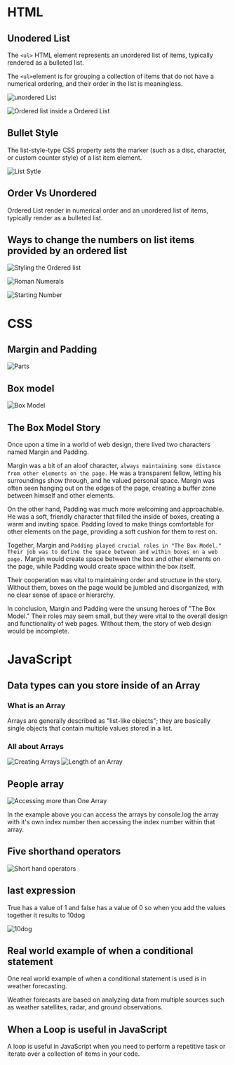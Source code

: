 
# HTML

## Unodered List

The `<ul>` HTML element represents an unordered list of items, typically rendered as a bulleted list.

The `<ul>`element is for grouping a collection of items that do not have a numerical ordering, and their order in the list is meaningless.

![unordered List](picsForNotes/unorderedList.png)

![Ordered list inside a Ordered List](picsForNotes/OLinsideUL.png)

## Bullet Style

The list-style-type CSS property sets the marker (such as a disc, character, or custom counter style) of a list item element.

![List Sytle](picsForNotes/liststyles.png)

## Order Vs Unordered

Ordered List render in numerical order and an unordered list of items, typically render as a bulleted list.

## Ways to change the numbers on list items provided by an ordered list

![Styling the Ordered list](picsForNotes/styleOrderedList.png)

![Roman Numerals](picsForNotes/romanNumeralsOL.png)

![Starting Number](picsForNotes/startingNumberOL.png)

# CSS

## Margin and Padding

![Parts](picsForNotes/PartsOfABox.png)

## Box model

![Box Model](picsForNotes/BoxModel.png)

## The Box Model Story

Once upon a time in a world of web design, there lived two characters named Margin and Padding.

Margin was a bit of an aloof character, `always maintaining some distance from other elements on the page.` He was a transparent fellow, letting his surroundings show through, and he valued personal space. Margin was often seen hanging out on the edges of the page, creating a buffer zone between himself and other elements.

On the other hand, Padding was much more welcoming and approachable. He was a soft, friendly character that filled the inside of boxes, creating a warm and inviting space. Padding loved to make things comfortable for other elements on the page, providing a soft cushion for them to rest on.

Together, Margin and `Padding played crucial roles in "The Box Model." Their job was to define the space between and within boxes on a web page.` Margin would create space between the box and other elements on the page, while Padding would create space within the box itself.

Their cooperation was vital to maintaining order and structure in the story. Without them, boxes on the page would be jumbled and disorganized, with no clear sense of space or hierarchy.

In conclusion, Margin and Padding were the unsung heroes of "The Box Model." Their roles may seem small, but they were vital to the overall design and functionality of web pages. Without them, the story of web design would be incomplete.

# JavaScript

## Data types can you store inside of an Array

### What is an Array

Arrays are generally described as "list-like objects"; they are basically single objects that contain multiple values stored in a list.

### All about Arrays

![Creating Arrays](picsForNotes/CreatingArrays.png)
![Length of an Array](picsForNotes/LengthOfArrays.png)

## People array

![Accessing more than One Array](picsForNotes/AccessingMoreThanOne.png)

In the example above you can access the arrays by console.log the array with it's own index number then accessing the index number within that array.

## Five shorthand operators

![Short hand operators](picsForNotes/shortHandOperator.png)

## last expression

True has a value of 1 and false has a value of 0
so when you add the values together it results to 10dog

![10dog](picsForNotes/10dog.png)

## Real world example of when a conditional statement

One real world example of when a conditional statement is used is in weather forecasting.

Weather forecasts are based on analyzing data from multiple sources such as weather satellites, radar, and ground observations.

## When a Loop is useful in JavaScript

A loop is useful in JavaScript when you need to perform a repetitive task or iterate over a collection of items in your code.
